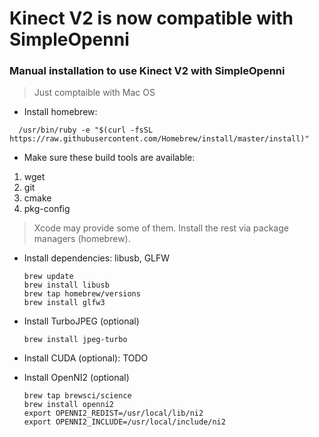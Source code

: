 # Kinect V2 is now compatible with SimpleOpenni

### Manual installation to use Kinect V2 with SimpleOpenni

> Just comptaible with Mac OS

- Install homebrew:

```
  /usr/bin/ruby -e "$(curl -fsSL https://raw.githubusercontent.com/Homebrew/install/master/install)"
```

- Make sure these build tools are available:

1. wget
2. git
3. cmake
4. pkg-config

> Xcode may provide some of them. Install the rest via package managers (homebrew).

- Install dependencies: libusb, GLFW
    ```
    brew update
    brew install libusb
    brew tap homebrew/versions
    brew install glfw3
    ```

- Install TurboJPEG (optional)
    ```
    brew install jpeg-turbo
    ```
- Install CUDA (optional): TODO

- Install OpenNI2 (optional)
    ```
    brew tap brewsci/science
    brew install openni2
    export OPENNI2_REDIST=/usr/local/lib/ni2
    export OPENNI2_INCLUDE=/usr/local/include/ni2
    ```
